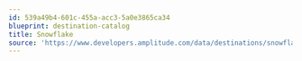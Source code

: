 ```yaml
---
id: 539a49b4-601c-455a-acc3-5a0e3865ca34
blueprint: destination-catalog
title: Snowflake
source: 'https://www.developers.amplitude.com/data/destinations/snowflake-data-share'
---
```

